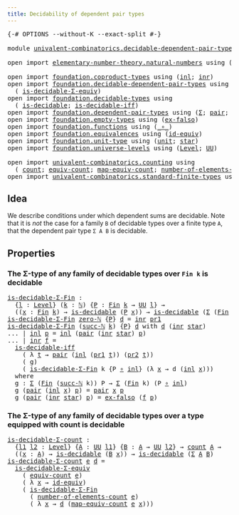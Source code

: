 ```yaml
---
title: Decidability of dependent pair types
---
```


<pre class="Agda"><a id="62" class="Symbol">{-#</a> <a id="66" class="Keyword">OPTIONS</a> <a id="74" class="Pragma">--without-K</a> <a id="86" class="Pragma">--exact-split</a> <a id="100" class="Symbol">#-}</a>

<a id="105" class="Keyword">module</a> <a id="112" href="univalent-combinatorics.decidable-dependent-pair-types.html" class="Module">univalent-combinatorics.decidable-dependent-pair-types</a> <a id="167" class="Keyword">where</a>

<a id="174" class="Keyword">open</a> <a id="179" class="Keyword">import</a> <a id="186" href="elementary-number-theory.natural-numbers.html" class="Module">elementary-number-theory.natural-numbers</a> <a id="227" class="Keyword">using</a> <a id="233" class="Symbol">(</a><a id="234" href="elementary-number-theory.natural-numbers.html#1548" class="Datatype">ℕ</a><a id="235" class="Symbol">;</a> <a id="237" href="elementary-number-theory.natural-numbers.html#1569" class="InductiveConstructor">zero-ℕ</a><a id="243" class="Symbol">;</a> <a id="245" href="elementary-number-theory.natural-numbers.html#1582" class="InductiveConstructor">succ-ℕ</a><a id="251" class="Symbol">)</a>

<a id="254" class="Keyword">open</a> <a id="259" class="Keyword">import</a> <a id="266" href="foundation.coproduct-types.html" class="Module">foundation.coproduct-types</a> <a id="293" class="Keyword">using</a> <a id="299" class="Symbol">(</a><a id="300" href="foundation.coproduct-types.html#1249" class="InductiveConstructor">inl</a><a id="303" class="Symbol">;</a> <a id="305" href="foundation.coproduct-types.html#1267" class="InductiveConstructor">inr</a><a id="308" class="Symbol">)</a>
<a id="310" class="Keyword">open</a> <a id="315" class="Keyword">import</a> <a id="322" href="foundation.decidable-dependent-pair-types.html" class="Module">foundation.decidable-dependent-pair-types</a> <a id="364" class="Keyword">using</a>
  <a id="372" class="Symbol">(</a> <a id="374" href="foundation.decidable-dependent-pair-types.html#1650" class="Function">is-decidable-Σ-equiv</a><a id="394" class="Symbol">)</a>
<a id="396" class="Keyword">open</a> <a id="401" class="Keyword">import</a> <a id="408" href="foundation.decidable-types.html" class="Module">foundation.decidable-types</a> <a id="435" class="Keyword">using</a>
  <a id="443" class="Symbol">(</a> <a id="445" href="foundation.decidable-types.html#1915" class="Function">is-decidable</a><a id="457" class="Symbol">;</a> <a id="459" href="foundation.decidable-types.html#5041" class="Function">is-decidable-iff</a><a id="475" class="Symbol">)</a>
<a id="477" class="Keyword">open</a> <a id="482" class="Keyword">import</a> <a id="489" href="foundation.dependent-pair-types.html" class="Module">foundation.dependent-pair-types</a> <a id="521" class="Keyword">using</a> <a id="527" class="Symbol">(</a><a id="528" href="foundation-core.dependent-pair-types.html#515" class="Record">Σ</a><a id="529" class="Symbol">;</a> <a id="531" href="foundation-core.dependent-pair-types.html#588" class="InductiveConstructor">pair</a><a id="535" class="Symbol">;</a> <a id="537" href="foundation-core.dependent-pair-types.html#605" class="Field">pr1</a><a id="540" class="Symbol">;</a> <a id="542" href="foundation-core.dependent-pair-types.html#617" class="Field">pr2</a><a id="545" class="Symbol">)</a>
<a id="547" class="Keyword">open</a> <a id="552" class="Keyword">import</a> <a id="559" href="foundation.empty-types.html" class="Module">foundation.empty-types</a> <a id="582" class="Keyword">using</a> <a id="588" class="Symbol">(</a><a id="589" href="foundation-core.empty-types.html#1160" class="Function">ex-falso</a><a id="597" class="Symbol">)</a>
<a id="599" class="Keyword">open</a> <a id="604" class="Keyword">import</a> <a id="611" href="foundation.functions.html" class="Module">foundation.functions</a> <a id="632" class="Keyword">using</a> <a id="638" class="Symbol">(</a><a id="639" href="foundation-core.functions.html#420" class="Function Operator">_∘_</a><a id="642" class="Symbol">)</a>
<a id="644" class="Keyword">open</a> <a id="649" class="Keyword">import</a> <a id="656" href="foundation.equivalences.html" class="Module">foundation.equivalences</a> <a id="680" class="Keyword">using</a> <a id="686" class="Symbol">(</a><a id="687" href="foundation-core.equivalences.html#2494" class="Function">id-equiv</a><a id="695" class="Symbol">)</a>
<a id="697" class="Keyword">open</a> <a id="702" class="Keyword">import</a> <a id="709" href="foundation.unit-type.html" class="Module">foundation.unit-type</a> <a id="730" class="Keyword">using</a> <a id="736" class="Symbol">(</a><a id="737" href="foundation.unit-type.html#1084" class="Datatype">unit</a><a id="741" class="Symbol">;</a> <a id="743" href="foundation.unit-type.html#1108" class="InductiveConstructor">star</a><a id="747" class="Symbol">)</a>
<a id="749" class="Keyword">open</a> <a id="754" class="Keyword">import</a> <a id="761" href="foundation.universe-levels.html" class="Module">foundation.universe-levels</a> <a id="788" class="Keyword">using</a> <a id="794" class="Symbol">(</a><a id="795" href="Agda.Primitive.html#597" class="Postulate">Level</a><a id="800" class="Symbol">;</a> <a id="802" href="foundation-core.universe-levels.html#235" class="Primitive">UU</a><a id="804" class="Symbol">)</a>

<a id="807" class="Keyword">open</a> <a id="812" class="Keyword">import</a> <a id="819" href="univalent-combinatorics.counting.html" class="Module">univalent-combinatorics.counting</a> <a id="852" class="Keyword">using</a>
  <a id="860" class="Symbol">(</a> <a id="862" href="univalent-combinatorics.counting.html#1901" class="Function">count</a><a id="867" class="Symbol">;</a> <a id="869" href="univalent-combinatorics.counting.html#2098" class="Function">equiv-count</a><a id="880" class="Symbol">;</a> <a id="882" href="univalent-combinatorics.counting.html#2172" class="Function">map-equiv-count</a><a id="897" class="Symbol">;</a> <a id="899" href="univalent-combinatorics.counting.html#2029" class="Function">number-of-elements-count</a><a id="923" class="Symbol">)</a>
<a id="925" class="Keyword">open</a> <a id="930" class="Keyword">import</a> <a id="937" href="univalent-combinatorics.standard-finite-types.html" class="Module">univalent-combinatorics.standard-finite-types</a> <a id="983" class="Keyword">using</a> <a id="989" class="Symbol">(</a><a id="990" href="univalent-combinatorics.standard-finite-types.html#2392" class="Function">Fin</a><a id="993" class="Symbol">)</a>
</pre>
## Idea

We describe conditions under which dependent sums are decidable. Note that it is _not_ the case for a family `B` of decidable types over a finite type `A`, that the dependent pair type `Σ A B` is decidable.

## Properties

### The Σ-type of any family of decidable types over `Fin k` is decidable

<pre class="Agda"><a id="is-decidable-Σ-Fin"></a><a id="1315" href="univalent-combinatorics.decidable-dependent-pair-types.html#1315" class="Function">is-decidable-Σ-Fin</a> <a id="1334" class="Symbol">:</a>
  <a id="1338" class="Symbol">{</a><a id="1339" href="univalent-combinatorics.decidable-dependent-pair-types.html#1339" class="Bound">l</a> <a id="1341" class="Symbol">:</a> <a id="1343" href="Agda.Primitive.html#597" class="Postulate">Level</a><a id="1348" class="Symbol">}</a> <a id="1350" class="Symbol">(</a><a id="1351" href="univalent-combinatorics.decidable-dependent-pair-types.html#1351" class="Bound">k</a> <a id="1353" class="Symbol">:</a> <a id="1355" href="elementary-number-theory.natural-numbers.html#1548" class="Datatype">ℕ</a><a id="1356" class="Symbol">)</a> <a id="1358" class="Symbol">{</a><a id="1359" href="univalent-combinatorics.decidable-dependent-pair-types.html#1359" class="Bound">P</a> <a id="1361" class="Symbol">:</a> <a id="1363" href="univalent-combinatorics.standard-finite-types.html#2392" class="Function">Fin</a> <a id="1367" href="univalent-combinatorics.decidable-dependent-pair-types.html#1351" class="Bound">k</a> <a id="1369" class="Symbol">→</a> <a id="1371" href="foundation-core.universe-levels.html#235" class="Primitive">UU</a> <a id="1374" href="univalent-combinatorics.decidable-dependent-pair-types.html#1339" class="Bound">l</a><a id="1375" class="Symbol">}</a> <a id="1377" class="Symbol">→</a>
  <a id="1381" class="Symbol">((</a><a id="1383" href="univalent-combinatorics.decidable-dependent-pair-types.html#1383" class="Bound">x</a> <a id="1385" class="Symbol">:</a> <a id="1387" href="univalent-combinatorics.standard-finite-types.html#2392" class="Function">Fin</a> <a id="1391" href="univalent-combinatorics.decidable-dependent-pair-types.html#1351" class="Bound">k</a><a id="1392" class="Symbol">)</a> <a id="1394" class="Symbol">→</a> <a id="1396" href="foundation.decidable-types.html#1915" class="Function">is-decidable</a> <a id="1409" class="Symbol">(</a><a id="1410" href="univalent-combinatorics.decidable-dependent-pair-types.html#1359" class="Bound">P</a> <a id="1412" href="univalent-combinatorics.decidable-dependent-pair-types.html#1383" class="Bound">x</a><a id="1413" class="Symbol">))</a> <a id="1416" class="Symbol">→</a> <a id="1418" href="foundation.decidable-types.html#1915" class="Function">is-decidable</a> <a id="1431" class="Symbol">(</a><a id="1432" href="foundation-core.dependent-pair-types.html#515" class="Record">Σ</a> <a id="1434" class="Symbol">(</a><a id="1435" href="univalent-combinatorics.standard-finite-types.html#2392" class="Function">Fin</a> <a id="1439" href="univalent-combinatorics.decidable-dependent-pair-types.html#1351" class="Bound">k</a><a id="1440" class="Symbol">)</a> <a id="1442" href="univalent-combinatorics.decidable-dependent-pair-types.html#1359" class="Bound">P</a><a id="1443" class="Symbol">)</a>
<a id="1445" href="univalent-combinatorics.decidable-dependent-pair-types.html#1315" class="Function">is-decidable-Σ-Fin</a> <a id="1464" href="elementary-number-theory.natural-numbers.html#1569" class="InductiveConstructor">zero-ℕ</a> <a id="1471" class="Symbol">{</a><a id="1472" href="univalent-combinatorics.decidable-dependent-pair-types.html#1472" class="Bound">P</a><a id="1473" class="Symbol">}</a> <a id="1475" href="univalent-combinatorics.decidable-dependent-pair-types.html#1475" class="Bound">d</a> <a id="1477" class="Symbol">=</a> <a id="1479" href="foundation.coproduct-types.html#1267" class="InductiveConstructor">inr</a> <a id="1483" href="foundation-core.dependent-pair-types.html#605" class="Field">pr1</a>
<a id="1487" href="univalent-combinatorics.decidable-dependent-pair-types.html#1315" class="Function">is-decidable-Σ-Fin</a> <a id="1506" class="Symbol">(</a><a id="1507" href="elementary-number-theory.natural-numbers.html#1582" class="InductiveConstructor">succ-ℕ</a> <a id="1514" href="univalent-combinatorics.decidable-dependent-pair-types.html#1514" class="Bound">k</a><a id="1515" class="Symbol">)</a> <a id="1517" class="Symbol">{</a><a id="1518" href="univalent-combinatorics.decidable-dependent-pair-types.html#1518" class="Bound">P</a><a id="1519" class="Symbol">}</a> <a id="1521" href="univalent-combinatorics.decidable-dependent-pair-types.html#1521" class="Bound">d</a> <a id="1523" class="Keyword">with</a> <a id="1528" href="univalent-combinatorics.decidable-dependent-pair-types.html#1521" class="Bound">d</a> <a id="1530" class="Symbol">(</a><a id="1531" href="foundation.coproduct-types.html#1267" class="InductiveConstructor">inr</a> <a id="1535" href="foundation.unit-type.html#1108" class="InductiveConstructor">star</a><a id="1539" class="Symbol">)</a>
<a id="1541" class="Symbol">...</a> <a id="1545" class="Symbol">|</a> <a id="1547" href="foundation.coproduct-types.html#1249" class="InductiveConstructor">inl</a> <a id="1551" href="univalent-combinatorics.decidable-dependent-pair-types.html#1551" class="Bound">p</a> <a id="1553" class="Symbol">=</a> <a id="1555" href="foundation.coproduct-types.html#1249" class="InductiveConstructor">inl</a> <a id="1559" class="Symbol">(</a><a id="1560" href="foundation-core.dependent-pair-types.html#588" class="InductiveConstructor">pair</a> <a id="1565" class="Symbol">(</a><a id="1566" href="foundation.coproduct-types.html#1267" class="InductiveConstructor">inr</a> <a id="1570" href="foundation.unit-type.html#1108" class="InductiveConstructor">star</a><a id="1574" class="Symbol">)</a> <a id="1576" href="univalent-combinatorics.decidable-dependent-pair-types.html#1551" class="Bound">p</a><a id="1577" class="Symbol">)</a>
<a id="1579" class="Symbol">...</a> <a id="1583" class="Symbol">|</a> <a id="1585" href="foundation.coproduct-types.html#1267" class="InductiveConstructor">inr</a> <a id="1589" href="univalent-combinatorics.decidable-dependent-pair-types.html#1589" class="Bound">f</a> <a id="1591" class="Symbol">=</a>
  <a id="1595" href="foundation.decidable-types.html#5041" class="Function">is-decidable-iff</a>
    <a id="1616" class="Symbol">(</a> <a id="1618" class="Symbol">λ</a> <a id="1620" href="univalent-combinatorics.decidable-dependent-pair-types.html#1620" class="Bound">t</a> <a id="1622" class="Symbol">→</a> <a id="1624" href="foundation-core.dependent-pair-types.html#588" class="InductiveConstructor">pair</a> <a id="1629" class="Symbol">(</a><a id="1630" href="foundation.coproduct-types.html#1249" class="InductiveConstructor">inl</a> <a id="1634" class="Symbol">(</a><a id="1635" href="foundation-core.dependent-pair-types.html#605" class="Field">pr1</a> <a id="1639" href="univalent-combinatorics.decidable-dependent-pair-types.html#1620" class="Bound">t</a><a id="1640" class="Symbol">))</a> <a id="1643" class="Symbol">(</a><a id="1644" href="foundation-core.dependent-pair-types.html#617" class="Field">pr2</a> <a id="1648" href="univalent-combinatorics.decidable-dependent-pair-types.html#1620" class="Bound">t</a><a id="1649" class="Symbol">))</a>
    <a id="1656" class="Symbol">(</a> <a id="1658" href="univalent-combinatorics.decidable-dependent-pair-types.html#1727" class="Function">g</a><a id="1659" class="Symbol">)</a>
    <a id="1665" class="Symbol">(</a> <a id="1667" href="univalent-combinatorics.decidable-dependent-pair-types.html#1315" class="Function">is-decidable-Σ-Fin</a> <a id="1686" class="Bound">k</a> <a id="1688" class="Symbol">{</a><a id="1689" class="Bound">P</a> <a id="1691" href="foundation-core.functions.html#420" class="Function Operator">∘</a> <a id="1693" href="foundation.coproduct-types.html#1249" class="InductiveConstructor">inl</a><a id="1696" class="Symbol">}</a> <a id="1698" class="Symbol">(λ</a> <a id="1701" href="univalent-combinatorics.decidable-dependent-pair-types.html#1701" class="Bound">x</a> <a id="1703" class="Symbol">→</a> <a id="1705" class="Bound">d</a> <a id="1707" class="Symbol">(</a><a id="1708" href="foundation.coproduct-types.html#1249" class="InductiveConstructor">inl</a> <a id="1712" href="univalent-combinatorics.decidable-dependent-pair-types.html#1701" class="Bound">x</a><a id="1713" class="Symbol">)))</a>
  <a id="1719" class="Keyword">where</a>
  <a id="1727" href="univalent-combinatorics.decidable-dependent-pair-types.html#1727" class="Function">g</a> <a id="1729" class="Symbol">:</a> <a id="1731" href="foundation-core.dependent-pair-types.html#515" class="Record">Σ</a> <a id="1733" class="Symbol">(</a><a id="1734" href="univalent-combinatorics.standard-finite-types.html#2392" class="Function">Fin</a> <a id="1738" class="Symbol">(</a><a id="1739" href="elementary-number-theory.natural-numbers.html#1582" class="InductiveConstructor">succ-ℕ</a> <a id="1746" class="Bound">k</a><a id="1747" class="Symbol">))</a> <a id="1750" class="Bound">P</a> <a id="1752" class="Symbol">→</a> <a id="1754" href="foundation-core.dependent-pair-types.html#515" class="Record">Σ</a> <a id="1756" class="Symbol">(</a><a id="1757" href="univalent-combinatorics.standard-finite-types.html#2392" class="Function">Fin</a> <a id="1761" class="Bound">k</a><a id="1762" class="Symbol">)</a> <a id="1764" class="Symbol">(</a><a id="1765" class="Bound">P</a> <a id="1767" href="foundation-core.functions.html#420" class="Function Operator">∘</a> <a id="1769" href="foundation.coproduct-types.html#1249" class="InductiveConstructor">inl</a><a id="1772" class="Symbol">)</a>
  <a id="1776" href="univalent-combinatorics.decidable-dependent-pair-types.html#1727" class="Function">g</a> <a id="1778" class="Symbol">(</a><a id="1779" href="foundation-core.dependent-pair-types.html#588" class="InductiveConstructor">pair</a> <a id="1784" class="Symbol">(</a><a id="1785" href="foundation.coproduct-types.html#1249" class="InductiveConstructor">inl</a> <a id="1789" href="univalent-combinatorics.decidable-dependent-pair-types.html#1789" class="Bound">x</a><a id="1790" class="Symbol">)</a> <a id="1792" href="univalent-combinatorics.decidable-dependent-pair-types.html#1792" class="Bound">p</a><a id="1793" class="Symbol">)</a> <a id="1795" class="Symbol">=</a> <a id="1797" href="foundation-core.dependent-pair-types.html#588" class="InductiveConstructor">pair</a> <a id="1802" href="univalent-combinatorics.decidable-dependent-pair-types.html#1789" class="Bound">x</a> <a id="1804" href="univalent-combinatorics.decidable-dependent-pair-types.html#1792" class="Bound">p</a>
  <a id="1808" href="univalent-combinatorics.decidable-dependent-pair-types.html#1727" class="Function">g</a> <a id="1810" class="Symbol">(</a><a id="1811" href="foundation-core.dependent-pair-types.html#588" class="InductiveConstructor">pair</a> <a id="1816" class="Symbol">(</a><a id="1817" href="foundation.coproduct-types.html#1267" class="InductiveConstructor">inr</a> <a id="1821" href="foundation.unit-type.html#1108" class="InductiveConstructor">star</a><a id="1825" class="Symbol">)</a> <a id="1827" href="univalent-combinatorics.decidable-dependent-pair-types.html#1827" class="Bound">p</a><a id="1828" class="Symbol">)</a> <a id="1830" class="Symbol">=</a> <a id="1832" href="foundation-core.empty-types.html#1160" class="Function">ex-falso</a> <a id="1841" class="Symbol">(</a><a id="1842" href="univalent-combinatorics.decidable-dependent-pair-types.html#1589" class="Bound">f</a> <a id="1844" href="univalent-combinatorics.decidable-dependent-pair-types.html#1827" class="Bound">p</a><a id="1845" class="Symbol">)</a>
</pre>
### The Σ-type of any family of decidable types over a type equipped with count is decidable

<pre class="Agda"><a id="is-decidable-Σ-count"></a><a id="1954" href="univalent-combinatorics.decidable-dependent-pair-types.html#1954" class="Function">is-decidable-Σ-count</a> <a id="1975" class="Symbol">:</a>
  <a id="1979" class="Symbol">{</a><a id="1980" href="univalent-combinatorics.decidable-dependent-pair-types.html#1980" class="Bound">l1</a> <a id="1983" href="univalent-combinatorics.decidable-dependent-pair-types.html#1983" class="Bound">l2</a> <a id="1986" class="Symbol">:</a> <a id="1988" href="Agda.Primitive.html#597" class="Postulate">Level</a><a id="1993" class="Symbol">}</a> <a id="1995" class="Symbol">{</a><a id="1996" href="univalent-combinatorics.decidable-dependent-pair-types.html#1996" class="Bound">A</a> <a id="1998" class="Symbol">:</a> <a id="2000" href="foundation-core.universe-levels.html#235" class="Primitive">UU</a> <a id="2003" href="univalent-combinatorics.decidable-dependent-pair-types.html#1980" class="Bound">l1</a><a id="2005" class="Symbol">}</a> <a id="2007" class="Symbol">{</a><a id="2008" href="univalent-combinatorics.decidable-dependent-pair-types.html#2008" class="Bound">B</a> <a id="2010" class="Symbol">:</a> <a id="2012" href="univalent-combinatorics.decidable-dependent-pair-types.html#1996" class="Bound">A</a> <a id="2014" class="Symbol">→</a> <a id="2016" href="foundation-core.universe-levels.html#235" class="Primitive">UU</a> <a id="2019" href="univalent-combinatorics.decidable-dependent-pair-types.html#1983" class="Bound">l2</a><a id="2021" class="Symbol">}</a> <a id="2023" class="Symbol">→</a> <a id="2025" href="univalent-combinatorics.counting.html#1901" class="Function">count</a> <a id="2031" href="univalent-combinatorics.decidable-dependent-pair-types.html#1996" class="Bound">A</a> <a id="2033" class="Symbol">→</a>
  <a id="2037" class="Symbol">((</a><a id="2039" href="univalent-combinatorics.decidable-dependent-pair-types.html#2039" class="Bound">x</a> <a id="2041" class="Symbol">:</a> <a id="2043" href="univalent-combinatorics.decidable-dependent-pair-types.html#1996" class="Bound">A</a><a id="2044" class="Symbol">)</a> <a id="2046" class="Symbol">→</a> <a id="2048" href="foundation.decidable-types.html#1915" class="Function">is-decidable</a> <a id="2061" class="Symbol">(</a><a id="2062" href="univalent-combinatorics.decidable-dependent-pair-types.html#2008" class="Bound">B</a> <a id="2064" href="univalent-combinatorics.decidable-dependent-pair-types.html#2039" class="Bound">x</a><a id="2065" class="Symbol">))</a> <a id="2068" class="Symbol">→</a> <a id="2070" href="foundation.decidable-types.html#1915" class="Function">is-decidable</a> <a id="2083" class="Symbol">(</a><a id="2084" href="foundation-core.dependent-pair-types.html#515" class="Record">Σ</a> <a id="2086" href="univalent-combinatorics.decidable-dependent-pair-types.html#1996" class="Bound">A</a> <a id="2088" href="univalent-combinatorics.decidable-dependent-pair-types.html#2008" class="Bound">B</a><a id="2089" class="Symbol">)</a>
<a id="2091" href="univalent-combinatorics.decidable-dependent-pair-types.html#1954" class="Function">is-decidable-Σ-count</a> <a id="2112" href="univalent-combinatorics.decidable-dependent-pair-types.html#2112" class="Bound">e</a> <a id="2114" href="univalent-combinatorics.decidable-dependent-pair-types.html#2114" class="Bound">d</a> <a id="2116" class="Symbol">=</a>
  <a id="2120" href="foundation.decidable-dependent-pair-types.html#1650" class="Function">is-decidable-Σ-equiv</a>
    <a id="2145" class="Symbol">(</a> <a id="2147" href="univalent-combinatorics.counting.html#2098" class="Function">equiv-count</a> <a id="2159" href="univalent-combinatorics.decidable-dependent-pair-types.html#2112" class="Bound">e</a><a id="2160" class="Symbol">)</a>
    <a id="2166" class="Symbol">(</a> <a id="2168" class="Symbol">λ</a> <a id="2170" href="univalent-combinatorics.decidable-dependent-pair-types.html#2170" class="Bound">x</a> <a id="2172" class="Symbol">→</a> <a id="2174" href="foundation-core.equivalences.html#2494" class="Function">id-equiv</a><a id="2182" class="Symbol">)</a>
    <a id="2188" class="Symbol">(</a> <a id="2190" href="univalent-combinatorics.decidable-dependent-pair-types.html#1315" class="Function">is-decidable-Σ-Fin</a>
      <a id="2215" class="Symbol">(</a> <a id="2217" href="univalent-combinatorics.counting.html#2029" class="Function">number-of-elements-count</a> <a id="2242" href="univalent-combinatorics.decidable-dependent-pair-types.html#2112" class="Bound">e</a><a id="2243" class="Symbol">)</a>
      <a id="2251" class="Symbol">(</a> <a id="2253" class="Symbol">λ</a> <a id="2255" href="univalent-combinatorics.decidable-dependent-pair-types.html#2255" class="Bound">x</a> <a id="2257" class="Symbol">→</a> <a id="2259" href="univalent-combinatorics.decidable-dependent-pair-types.html#2114" class="Bound">d</a> <a id="2261" class="Symbol">(</a><a id="2262" href="univalent-combinatorics.counting.html#2172" class="Function">map-equiv-count</a> <a id="2278" href="univalent-combinatorics.decidable-dependent-pair-types.html#2112" class="Bound">e</a> <a id="2280" href="univalent-combinatorics.decidable-dependent-pair-types.html#2255" class="Bound">x</a><a id="2281" class="Symbol">)))</a>
</pre>